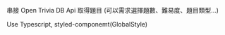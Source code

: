 串接 Open Trivia DB Api 
取得題目
 (可以需求選擇題數、難易度、題目類型...)
 
 Use Typescript, styled-componemt(GlobalStyle)
